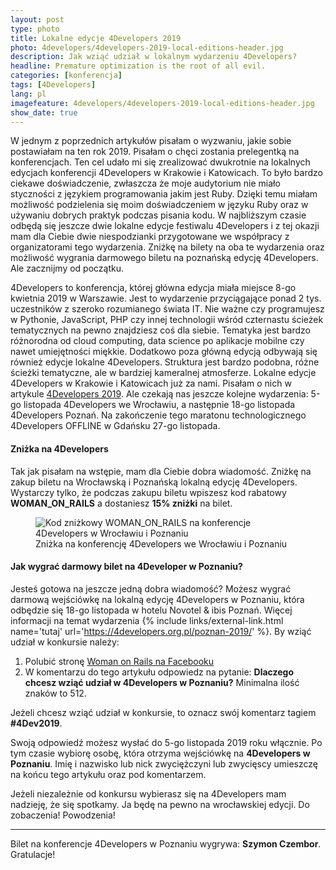 ```yaml
---
layout: post
type: photo
title: Lokalne edycje 4Developers 2019
photo: 4developers/4developers-2019-local-editions-header.jpg
description: Jak wziąć udział w lokalnym wydarzeniu 4Developers?
headline: Premature optimization is the root of all evil.
categories: [konferencja]
tags: [4Developers]
lang: pl
imagefeature: 4developers/4developers-2019-local-editions-header.jpg
show_date: true
---
```


W jednym z poprzednich artykułów pisałam o wyzwaniu, jakie sobie postawiałam na ten rok 2019. Pisałam o chęci zostania prelegentką na konferencjach. Ten cel udało mi się zrealizować dwukrotnie na lokalnych edycjach konferencji 4Developers w Krakowie i Katowicach. To było bardzo ciekawe doświadczenie, zwłaszcza że moje audytorium nie miało styczności z językiem programowania jakim jest Ruby. Dzięki temu miałam możliwość podzielenia się moim doświadczeniem w języku Ruby oraz w używaniu dobrych praktyk podczas pisania kodu. W najbliższym czasie odbędą się jeszcze dwie lokalne edycje festiwalu 4Developers i z tej okazji mam dla Ciebie dwie niespodzianki przygotowane we współpracy z organizatorami tego wydarzenia. Zniżkę na bilety na oba te wydarzenia oraz możliwość wygrania darmowego biletu na poznańską edycję 4Developers. Ale zacznijmy od początku.

<!--break-->

4Developers to konferencja, której główna edycja miała miejsce 8-go kwietnia 2019 w Warszawie. Jest to wydarzenie przyciągające ponad 2 tys. uczestników z szeroko rozumianego świata IT. Nie ważne czy programujesz w Pythonie, JavaScript, PHP czy innej technologii wśród czternastu ścieżek tematycznych na pewno znajdziesz coś dla siebie. Tematyka jest bardzo różnorodna od cloud computing, data science po aplikacje mobilne czy nawet umiejętności miękkie. Dodatkowo poza główną edycją odbywają się również edycje lokalne 4Developers. Struktura jest bardzo podobna, różne ścieżki tematyczne, ale w bardziej kameralnej atmosferze. Lokalne edycje 4Developers w Krakowie i Katowicach już za nami. Pisałam o nich w artykule <a href="{{ site.baseurl }}/4developers-2019" title='4Developers 2019'>4Developers 2019</a>. Ale czekają nas jeszcze kolejne wydarzenia: 5-go listopada 4Developers we Wrocławiu, a następnie 18-go listopada 4Developers Poznań. Na zakończenie tego maratonu technologicznego 4Developers OFFLINE w Gdańsku 27-go listopada.

#### Zniżka na 4Developers

Tak jak pisałam na wstępie, mam dla Ciebie dobra wiadomość. Zniżkę na zakup biletu na Wrocławską i Poznańską lokalną edycję 4Developers. Wystarczy tylko, że podczas zakupu biletu wpiszesz kod rabatowy **WOMAN_ON_RAILS** a dostaniesz **15% zniżki** na bilet.

<figure>
  <img src="{{ site.baseurl_root }}/images/4developers/4developers-2019-local-editions-discount-womanonrails.jpg" alt='Kod zniżkowy WOMAN_ON_RAILS na konferencje 4Developers w Wrocławiu i Poznaniu'>
  <figcaption>Zniżka na konferencję 4Developers we Wrocławiu i Poznaniu</figcaption>
</figure>

#### Jak wygrać darmowy bilet na 4Developer w Poznaniu?

Jesteś gotowa na jeszcze jedną dobra wiadomość? Możesz wygrać darmową wejściówkę na lokalną edycję 4Developers w Poznaniu, która odbędzie się 18-go listopada w hotelu Novotel & ibis Poznań. Więcej informacji na temat wydarzenia
{% include links/external-link.html
   name='tutaj'
   url='https://4developers.org.pl/poznan-2019/' %}.
By wziąć udział w konkursie należy:

1. Polubić stronę <a href='https://www.facebook.com/107403177317825/' title='Woman on Rails Facebook page' target='_blank' rel='nofollow noopener'>Woman on Rails na Facebooku</a>
2. W komentarzu do tego artykułu odpowiedz na pytanie: **Dlaczego chcesz wziąć udział w 4Developers w Poznaniu?** Minimalna ilość znaków to 512.

Jeżeli chcesz wziąć udział w konkursie, to oznacz swój komentarz tagiem **#4Dev2019**.

Swoją odpowiedź możesz wysłać do 5-go listopada 2019 roku włącznie. Po tym czasie wybiorę osobę, która otrzyma wejściówkę na **4Developers w Poznaniu**. Imię i nazwisko lub nick zwyciężczyni lub zwycięscy umieszczę na końcu tego artykułu oraz pod komentarzem.

Jeżeli niezależnie od konkursu wybierasz się na 4Developers mam nadzieję, że się spotkamy. Ja będę na pewno na wrocławskiej edycji. Do zobaczenia! Powodzenia!

<hr>

Bilet na konferencje 4Developers w Poznaniu wygrywa: **Szymon Czembor**. Gratulacje!
